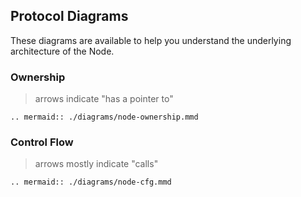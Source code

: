 
## Protocol Diagrams

These diagrams are available to help you understand the underlying architecture of the Node.

### Ownership
> arrows indicate "has a pointer to"

```eval_rst
.. mermaid:: ./diagrams/node-ownership.mmd
```

### Control Flow
> arrows mostly indicate "calls"

```eval_rst
.. mermaid:: ./diagrams/node-cfg.mmd
```

